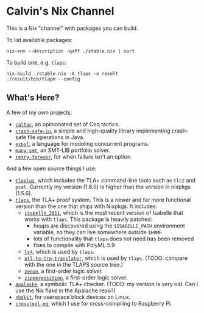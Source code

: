 # Calvin's Nix Channel

This is a Nix "channel" with packages you can build.

To list available packages:

    nix-env --description -qaPf ./stable.nix | sort

To build one, e.g. `tlaps`:

    nix-build ./stable.nix -A tlaps -o result
    ./result/bin/tlapm --config

## What's Here?

A few of my own projects:

 - [`caltac`](https://github.com/Calvin-L/caltac), an opinionated set of Coq
   tactics.
 - [`crash-safe-io`](https://github.com/Calvin-L/crash-safe-io/), a simple and
   high-quality library implementing crash-safe file operations in Java.
 - [`ezpsl`](https://github.com/Calvin-L/ezpsl/), a language for modeling
   concurrent programs.
 - [`many-smt`](https://github.com/Calvin-L/many-smt/), an SMT-LIB portfolio
   solver.
 - [`retry-forever`](https://github.com/Calvin-L/retry-forever), for when
   failure isn't an option.

And a few open source things I use:

 - [`tlaplus`](http://lamport.azurewebsites.net/tla/tla.html), which includes
   the TLA+ command-line tools such as `tlc2` and `pcal`.  Currently my version
   (1.6.0) is higher than the version in nixpkgs (1.5.6).
 - [`tlaps`](https://tla.msr-inria.inria.fr/tlaps/content/Home.html), the TLA+
   proof system.  This is a newer and far more functional version than the one
   that ships with Nixpkgs.  It includes:
   - [`isabelle_2011`](https://isabelle.in.tum.de/website-Isabelle2011-1/index.html),
     which is the most recent version of Isabelle that works with `tlaps`.
     This package is heavily patched:
     - heaps are discovered using the `$ISABELLE_PATH` environment variable, so
       they can live somewhere outside `$HOME`
     - lots of functionality that `tlaps` does not need has been removed
     - fixes to compile with PolyML 5.9
   - [`ls4`](https://github.com/quickbeam123/ls4), which is used by `tlaps`.
   - [`ptl-to-trp-translator`](https://cgi.csc.liv.ac.uk/~konev/software/trp++/),
     which is used by `tlaps`.  (TODO: compare with the one in the TLAPS source
     tree.)
   - [`zenon`](https://github.com/zenon-prover/zenon), a first-order logic
     solver.
   - [`zipperposition`](https://github.com/sneeuwballen/zipperposition/), a
     first-order logic solver.
 - [`apalache`](https://github.com/informalsystems/apalache), a symbolic TLA+
   checker.  (TODO: my version is very old. Can I use the Nix flake in the
   Apalache repo?)
 - [`nbdkit`](https://gitlab.com/nbdkit/nbdkit), for userspace block devices on
   Linux.
 - [`crosstool-ng`](https://crosstool-ng.github.io/), which I use for
   cross-compiling to Raspberry Pi.
